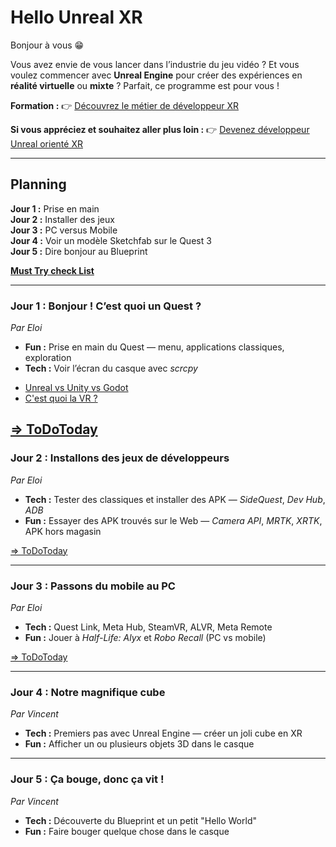 

# Hello Unreal XR

Bonjour à vous 😁

Vous avez envie de vous lancer dans l’industrie du jeu vidéo ?
Et vous voulez commencer avec **Unreal Engine** pour créer des expériences en **réalité virtuelle** ou **mixte** ? Parfait, ce programme est pour vous !


**Formation :**
👉 [Découvrez le métier de développeur XR](https://technocite.be/formations/decouvrez-le-metier-de-developpeur-xr)

**Si vous appréciez et souhaitez aller plus loin :**
👉 [Devenez développeur Unreal orienté XR](https://technocite.be/formations/developpeur-unreal-oriente-xr)


---

## Planning  
  
**Jour 1 :** Prise en main   
**Jour 2 :** Installer des jeux   
**Jour 3 :** PC versus Mobile   
**Jour 4 :** Voir un modèle Sketchfab sur le Quest 3   
**Jour 5 :** Dire bonjour au Blueprint  
  
**[Must Try check List](https://github.com/EloiStree/HelloQuest3/issues/100)**      
  
---

### **Jour 1 : Bonjour ! C’est quoi un Quest ?**

*Par Eloi*

* **Fun :** Prise en main du Quest — menu, applications classiques, exploration
* **Tech :** Voir l’écran du casque avec *scrcpy*

- [Unreal vs Unity vs Godot](https://github.com/EloiStree/2025_09_01_HelloUnrealXR/issues/4)
- [C'est quoi la VR ?](https://github.com/EloiStree/2025_09_01_HelloUnrealXR/issues/5)

[=> ToDoToday](https://github.com/EloiStree/2025_09_01_HelloUnrealXR/blob/main/Day1/ReadMe.md)
---

### **Jour 2 : Installons des jeux de développeurs**

*Par Eloi*

* **Tech :** Tester des classiques et installer des APK — *SideQuest*, *Dev Hub*, *ADB*
* **Fun :** Essayer des APK trouvés sur le Web — *Camera API*, *MRTK*, *XRTK*, APK hors magasin

[=> ToDoToday](https://github.com/EloiStree/2025_09_01_HelloUnrealXR/blob/main/Day2/ReadMe.md)

---

### **Jour 3 : Passons du mobile au PC**

*Par Eloi*

* **Tech :** Quest Link, Meta Hub, SteamVR, ALVR, Meta Remote
* **Fun :** Jouer à *Half-Life: Alyx* et *Robo Recall* (PC vs mobile)

[=> ToDoToday](https://github.com/EloiStree/2025_09_01_HelloUnrealXR/blob/main/Day3/ReadMe.md)

---

### **Jour 4 : Notre magnifique cube**

*Par Vincent*

* **Tech :** Premiers pas avec Unreal Engine — créer un joli cube en XR
* **Fun :** Afficher un ou plusieurs objets 3D dans le casque

---

### **Jour 5 : Ça bouge, donc ça vit !**

*Par Vincent*

* **Tech :** Découverte du Blueprint et un petit "Hello World"
* **Fun :** Faire bouger quelque chose dans le casque

